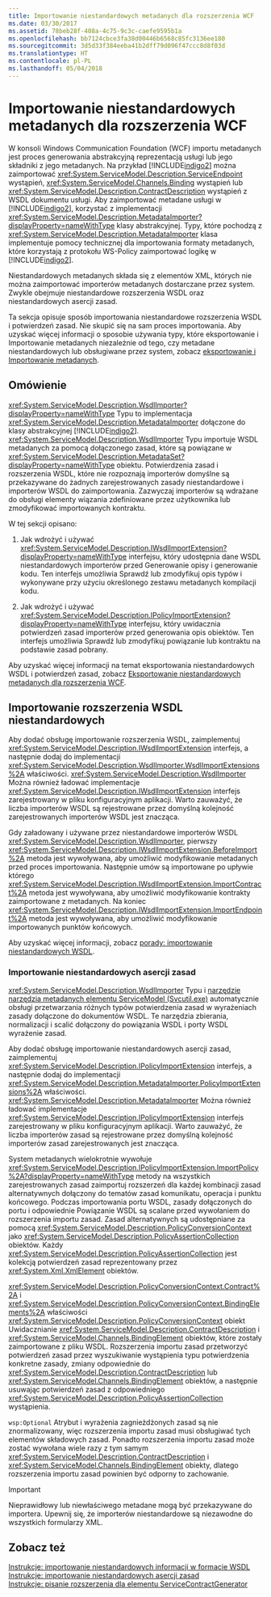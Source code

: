 ```yaml
---
title: Importowanie niestandardowych metadanych dla rozszerzenia WCF
ms.date: 03/30/2017
ms.assetid: 78beb28f-408a-4c75-9c3c-caefe9595b1a
ms.openlocfilehash: bb7124cbce3fa38d00446b6568c85fc3136ee180
ms.sourcegitcommit: 3d5d33f384eeba41b2dff79d096f47ccc8d8f03d
ms.translationtype: HT
ms.contentlocale: pl-PL
ms.lasthandoff: 05/04/2018
---
```

# <a name="importing-custom-metadata-for-a-wcf-extension"></a>Importowanie niestandardowych metadanych dla rozszerzenia WCF
W konsoli Windows Communication Foundation (WCF) importu metadanych jest proces generowania abstrakcyjną reprezentacją usługi lub jego składniki z jego metadanych. Na przykład [!INCLUDE[indigo2](../../../../includes/indigo2-md.md)] można zaimportować <xref:System.ServiceModel.Description.ServiceEndpoint> wystąpień, <xref:System.ServiceModel.Channels.Binding> wystąpień lub <xref:System.ServiceModel.Description.ContractDescription> wystąpień z WSDL dokumentu usługi. Aby zaimportować metadane usługi w [!INCLUDE[indigo2](../../../../includes/indigo2-md.md)], korzystać z implementacji <xref:System.ServiceModel.Description.MetadataImporter?displayProperty=nameWithType> klasy abstrakcyjnej. Typy, które pochodzą z <xref:System.ServiceModel.Description.MetadataImporter> klasa implementuje pomocy technicznej dla importowania formaty metadanych, które korzystają z protokołu WS-Policy zaimportować logikę w [!INCLUDE[indigo2](../../../../includes/indigo2-md.md)].  
  
 Niestandardowych metadanych składa się z elementów XML, których nie można zaimportować importerów metadanych dostarczane przez system. Zwykle obejmuje niestandardowe rozszerzenia WSDL oraz niestandardowych asercji zasad.  
  
 Ta sekcja opisuje sposób importowania niestandardowe rozszerzenia WSDL i potwierdzeń zasad. Nie skupić się na sam proces importowania. Aby uzyskać więcej informacji o sposobie używania typy, które eksportowanie i Importowanie metadanych niezależnie od tego, czy metadane niestandardowych lub obsługiwane przez system, zobacz [eksportowanie i Importowanie metadanych](../../../../docs/framework/wcf/feature-details/exporting-and-importing-metadata.md).  
  
## <a name="overview"></a>Omówienie  
 <xref:System.ServiceModel.Description.WsdlImporter?displayProperty=nameWithType> Typu to implementacja <xref:System.ServiceModel.Description.MetadataImporter> dołączone do klasy abstrakcyjnej [!INCLUDE[indigo2](../../../../includes/indigo2-md.md)]. <xref:System.ServiceModel.Description.WsdlImporter> Typu importuje WSDL metadanych za pomocą dołączonego zasad, które są powiązane w <xref:System.ServiceModel.Description.MetadataSet?displayProperty=nameWithType> obiektu. Potwierdzenia zasad i rozszerzenia WSDL, które nie rozpoznają importerów domyślne są przekazywane do żadnych zarejestrowanych zasady niestandardowe i importerów WSDL do zaimportowania. Zazwyczaj importerów są wdrażane do obsługi elementy wiązania zdefiniowane przez użytkownika lub zmodyfikować importowanych kontraktu.  
  
 W tej sekcji opisano:  
  
1.  Jak wdrożyć i używać <xref:System.ServiceModel.Description.IWsdlImportExtension?displayProperty=nameWithType> interfejsu, który udostępnia dane WSDL niestandardowych importerów przed Generowanie opisy i generowanie kodu. Ten interfejs umożliwia Sprawdź lub zmodyfikuj opis typów i wykonywane przy użyciu określonego zestawu metadanych kompilacji kodu.  
  
2.  Jak wdrożyć i używać <xref:System.ServiceModel.Description.IPolicyImportExtension?displayProperty=nameWithType> interfejsu, który uwidacznia potwierdzeń zasad importerów przed generowania opis obiektów. Ten interfejs umożliwia Sprawdź lub zmodyfikuj powiązanie lub kontraktu na podstawie zasad pobrany.  
  
 Aby uzyskać więcej informacji na temat eksportowania niestandardowych WSDL i potwierdzeń zasad, zobacz [Eksportowanie niestandardowych metadanych dla rozszerzenia WCF](../../../../docs/framework/wcf/extending/exporting-custom-metadata-for-a-wcf-extension.md).  
  
## <a name="importing-custom-wsdl-extensions"></a>Importowanie rozszerzenia WSDL niestandardowych  
 Aby dodać obsługę importowanie rozszerzenia WSDL, zaimplementuj <xref:System.ServiceModel.Description.IWsdlImportExtension> interfejs, a następnie dodaj do implementacji <xref:System.ServiceModel.Description.WsdlImporter.WsdlImportExtensions%2A> właściwości. <xref:System.ServiceModel.Description.WsdlImporter> Można również ładować implementacje <xref:System.ServiceModel.Description.IWsdlImportExtension> interfejs zarejestrowany w pliku konfiguracyjnym aplikacji. Warto zauważyć, że liczba importerów WSDL są rejestrowane przez domyślną kolejność zarejestrowanych importerów WSDL jest znacząca.  
  
 Gdy załadowany i używane przez niestandardowe importerów WSDL <xref:System.ServiceModel.Description.WsdlImporter>, pierwszy <xref:System.ServiceModel.Description.IWsdlImportExtension.BeforeImport%2A> metoda jest wywoływana, aby umożliwić modyfikowanie metadanych przed proces importowania. Następnie umów są importowane po upływie którego <xref:System.ServiceModel.Description.IWsdlImportExtension.ImportContract%2A> metoda jest wywoływana, aby umożliwić modyfikowanie kontrakty zaimportowane z metadanych. Na koniec <xref:System.ServiceModel.Description.IWsdlImportExtension.ImportEndpoint%2A> metoda jest wywoływana, aby umożliwić modyfikowanie importowanych punktów końcowych.  
  
 Aby uzyskać więcej informacji, zobacz [porady: importowanie niestandardowych WSDL](../../../../docs/framework/wcf/extending/how-to-import-custom-wsdl.md).  
  
### <a name="importing-custom-policy-assertions"></a>Importowanie niestandardowych asercji zasad  
 <xref:System.ServiceModel.Description.WsdlImporter> Typu i [narzędzie narzędzia metadanych elementu ServiceModel (Svcutil.exe)](../../../../docs/framework/wcf/servicemodel-metadata-utility-tool-svcutil-exe.md) automatycznie obsługi przetwarzania różnych typów potwierdzenia zasad w wyrażeniach zasady dołączone do dokumentów WSDL. Te narzędzia zbierania, normalizacji i scalić dołączony do powiązania WSDL i porty WSDL wyrażenie zasad.  
  
 Aby dodać obsługę importowanie niestandardowych asercji zasad, zaimplementuj <xref:System.ServiceModel.Description.IPolicyImportExtension> interfejs, a następnie dodaj do implementacji <xref:System.ServiceModel.Description.MetadataImporter.PolicyImportExtensions%2A> właściwości. <xref:System.ServiceModel.Description.MetadataImporter> Można również ładować implementacje <xref:System.ServiceModel.Description.IPolicyImportExtension> interfejs zarejestrowany w pliku konfiguracyjnym aplikacji. Warto zauważyć, że liczba importerów zasad są rejestrowane przez domyślną kolejność importerów zasad zarejestrowanych jest znacząca.  
  
 System metadanych wielokrotnie wywołuje <xref:System.ServiceModel.Description.IPolicyImportExtension.ImportPolicy%2A?displayProperty=nameWithType> metody na wszystkich zarejestrowanych zasad zaimportuj rozszerzeń dla każdej kombinacji zasad alternatywnych dołączony do tematów zasad komunikatu, operacja i punktu końcowego. Podczas importowania portu WSDL, zasady dołączonych do portu i odpowiednie Powiązanie WSDL są scalane przed wywołaniem do rozszerzenia importu zasad. Zasad alternatywnych są udostępniane za pomocą <xref:System.ServiceModel.Description.PolicyConversionContext> jako <xref:System.ServiceModel.Description.PolicyAssertionCollection> obiektów. Każdy <xref:System.ServiceModel.Description.PolicyAssertionCollection> jest kolekcją potwierdzeń zasad reprezentowany przez <xref:System.Xml.XmlElement> obiektów.  
  
 <xref:System.ServiceModel.Description.PolicyConversionContext.Contract%2A> i <xref:System.ServiceModel.Description.PolicyConversionContext.BindingElements%2A> właściwości <xref:System.ServiceModel.Description.PolicyConversionContext> obiekt Uwidacznianie <xref:System.ServiceModel.Description.ContractDescription> i <xref:System.ServiceModel.Channels.BindingElement> obiektów, które zostały zaimportowane z pliku WSDL. Rozszerzenia importu zasad przetworzyć potwierdzeń zasad przez wyszukiwanie wystąpienia typu potwierdzenia konkretne zasady, zmiany odpowiednie do <xref:System.ServiceModel.Description.ContractDescription> lub <xref:System.ServiceModel.Channels.BindingElement> obiektów, a następnie usuwając potwierdzeń zasad z odpowiedniego <xref:System.ServiceModel.Description.PolicyAssertionCollection> wystąpienia.  
  
 `wsp:Optional` Atrybut i wyrażenia zagnieżdżonych zasad są nie znormalizowany, więc rozszerzenia importu zasad musi obsługiwać tych elementów składowych zasad. Ponadto rozszerzenia importu zasad może zostać wywołana wiele razy z tym samym <xref:System.ServiceModel.Description.ContractDescription> i <xref:System.ServiceModel.Channels.BindingElement> obiekty, dlatego rozszerzenia importu zasad powinien być odporny to zachowanie.  
  
> [!IMPORTANT]
>  Nieprawidłowy lub niewłaściwego metadane mogą być przekazywane do importera. Upewnij się, że importerów niestandardowe są niezawodne do wszystkich formularzy XML.  
  
## <a name="see-also"></a>Zobacz też  
 [Instrukcje: importowanie niestandardowych informacji w formacie WSDL](../../../../docs/framework/wcf/extending/how-to-import-custom-wsdl.md)  
 [Instrukcje: importowanie niestandardowych asercji zasad](../../../../docs/framework/wcf/extending/how-to-import-custom-policy-assertions.md)  
 [Instrukcje: pisanie rozszerzenia dla elementu ServiceContractGenerator](../../../../docs/framework/wcf/extending/how-to-write-an-extension-for-the-servicecontractgenerator.md)
